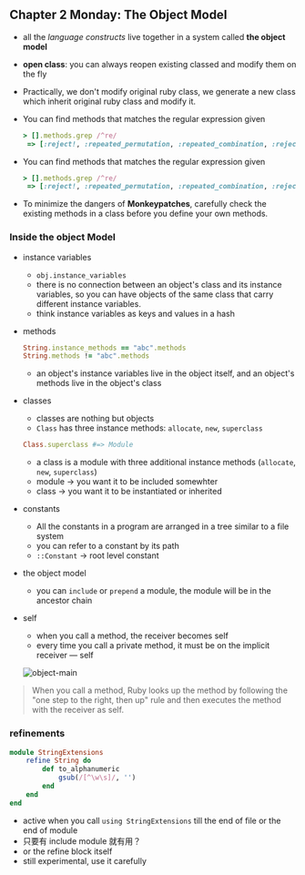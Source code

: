 ## Chapter 2 Monday: The Object Model

- all the *language constructs* live together in a system called **the object model**
- **open class**: you can always reopen existing classed and modify them on the fly
- Practically, we don't modify original ruby class, we generate a new class which inherit original ruby class and modify it.
- You can find methods that matches the regular expression given

    ```ruby
    > [].methods.grep /^re/
     => [:reject!, :repeated_permutation, :repeated_combination, :reject, :reverse_each, :replace, :reverse, :reverse!, :reduce, :remove_instance_variable, :respond_to?]
    ```
- You can find methods that matches the regular expression given

    ```ruby
    > [].methods.grep /^re/
     => [:reject!, :repeated_permutation, :repeated_combination, :reject, :reverse_each, :replace, :reverse, :reverse!, :reduce, :remove_instance_variable, :respond_to?]
    ```

- To minimize the dangers of **Monkeypatches**, carefully check the existing methods in a class before you define your own methods.

### Inside the object Model

- instance variables
    - `obj.instance_variables`
    - there is no connection between an object's class and its instance variables, so you can have objects of the same class that carry different instance variables.
    - think instance variables as keys and values in a hash
- methods

    ```ruby
    String.instance_methods == "abc".methods
    String.methods != "abc".methods
    ```

    - an object's instance variables live in the object itself, and an object's methods live in the object's class
- classes
    - classes are nothing but objects
    - `Class` has three instance methods: `allocate`, `new`, `superclass`

    ```ruby
    Class.superclass #=> Module
    ```

    - a class is a module with three additional instance methods (`allocate`, `new`, `superclass`)
    - module → you want it to be included somewhter
    - class → you want it to be instantiated or inherited
- constants
    - All the constants in a program are arranged in a tree similar to a file system
    - you can refer to a constant by its path
    - `::Constant` → root level constant

- the object model
    - you can `include` or `prepend` a module, the module will be in the ancestor chain
- self
    - when you call a method, the receiver becomes self
    - every time you call a private method, it must be on the implicit receiver — self

    ![object-main](https://i.imgur.com/KE0Dld3.png)

> When you call a method, Ruby looks up the method by following the "one step to the right, then up" rule and then executes the method with the receiver as self.

### refinements

```ruby
module StringExtensions
	refine String do
		def to_alphanumeric
			gsub(/[^\w\s]/, '')
 		end
	end
end
```

- active when you call `using StringExtensions` till the end of file or the end of module
- 只要有 include module 就有用？
- or the refine block itself
- still experimental, use it carefully